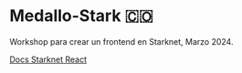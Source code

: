 # Medallo-Stark 🇨🇴

Workshop para crear un frontend en Starknet, Marzo 2024.

[Docs Starknet React](https://starknet-react.com/docs/getting-started)
